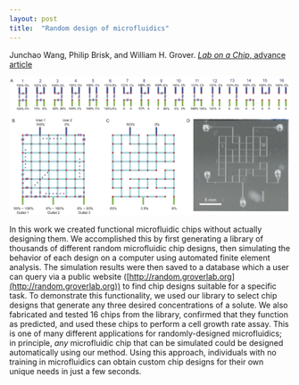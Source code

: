 ```yaml
---
layout: post
title:  "Random design of microfluidics"
---
```


Junchao Wang, Philip Brisk, and William H. Grover.  [*Lab on a Chip*, advance article](http://pubs.rsc.org/en/content/articlelanding/2016/lc/c6lc00758a)

<img src="/assets/random-microfluidics.png">

In this work we created functional microfluidic chips without actually designing them.  We accomplished this by first generating a library of thousands of different random microfluidic chip designs, then simulating the behavior of each design on a computer using automated finite element analysis.  The simulation results were then saved to a database which a user can query via a public website ([http://random.groverlab.org](http://random.groverlab.org)) to find chip designs suitable for a specific task.  To demonstrate this functionality, we used our library to select chip designs that generate any three desired concentrations of a solute.  We also fabricated and tested 16 chips from the library, confirmed that they function as predicted, and used these chips to perform a cell growth rate assay.  This is one of many different applications for randomly-designed microfluidics; in principle, *any* microfluidic chip that can be simulated could be designed automatically using our method.  Using this approach, individuals with no training in microfluidics can obtain custom chip designs for their own unique needs in just a few seconds.